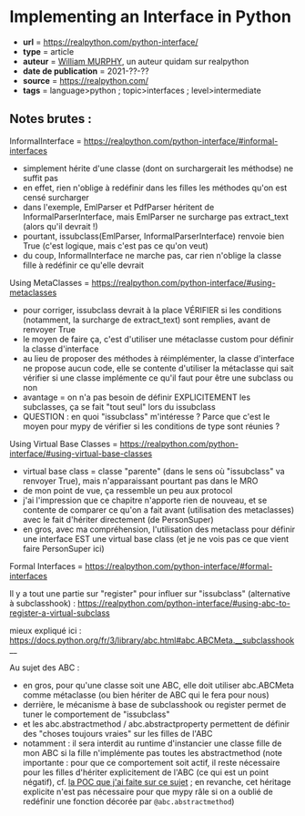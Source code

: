 # Implementing an Interface in Python

- **url** = https://realpython.com/python-interface/
- **type** = article
- **auteur** = [William MURPHY](https://realpython.com/team/wmurphy/), un auteur quidam sur realpython
- **date de publication** = 2021-??-??
- **source** = https://realpython.com/
- **tags** = language>python ; topic>interfaces ; level>intermediate

## Notes brutes :

InformalInterface = https://realpython.com/python-interface/#informal-interfaces

- simplement hérite d'une classe (dont on surchargerait les méthodse) ne suffit pas
- en effet, rien n'oblige à redéfinir dans les filles les méthodes qu'on est censé surcharger
- dans l'exemple, EmlParser et PdfParser héritent de InformalParserInterface, mais EmlParser ne surcharge pas extract_text (alors qu'il devrait !)
- pourtant, issubclass(EmlParser, InformalParserInterface) renvoie bien True (c'est logique, mais c'est pas ce qu'on veut)
- du coup, InformalInterface ne marche pas, car rien n'oblige la classe fille à redéfinir ce qu'elle devrait

Using MetaClasses = https://realpython.com/python-interface/#using-metaclasses

- pour corriger, issubclass devrait à la place VÉRIFIER si les conditions (notamment, la surcharge de extract_text) sont remplies, avant de renvoyer True
- le moyen de faire ça, c'est d'utiliser une métaclasse custom pour définir la classe d'interface
- au lieu de proposer des méthodes à réimplémenter, la classe d'interface ne propose aucun code, elle se contente d'utiliser la métaclasse qui sait vérifier si une classe implémente ce qu'il faut pour être une subclass ou non
- avantage = on n'a pas besoin de définir EXPLICITEMENT les subclasses, ça se fait "tout seul" lors du issubclass
- QUESTION : en quoi "issubclass" m'intéresse ? Parce que c'est le moyen pour mypy de vérifier si les conditions de type sont réunies ?

Using Virtual Base Classes = https://realpython.com/python-interface/#using-virtual-base-classes

- virtual base class = classe "parente" (dans le sens où "issubclass" va renvoyer True), mais n'apparaissant pourtant pas dans le MRO
- de mon point de vue, ça ressemble un peu aux protocol
- j'ai l'impression que ce chapitre n'apporte rien de nouveau, et se contente de comparer ce qu'on a fait avant (utilisation des metaclasses) avec le fait d'hériter directement (de PersonSuper)
- en gros, avec ma compréhension, l'utilisation des metaclass pour définir une interface EST une virtual base class (et je ne vois pas ce que vient faire PersonSuper ici)

Formal Interfaces = https://realpython.com/python-interface/#formal-interfaces

Il y a tout une partie sur "register" pour influer sur "issubclass" (alternative à subclasshook) : https://realpython.com/python-interface/#using-abc-to-register-a-virtual-subclass

mieux expliqué ici : https://docs.python.org/fr/3/library/abc.html#abc.ABCMeta.__subclasshook__

Au sujet des ABC :

- en gros, pour qu'une classe soit une ABC, elle doit utiliser abc.ABCMeta comme métaclasse (ou bien hériter de ABC qui le fera pour nous)
- derrière, le mécanisme à base de subclasshook ou register permet de tuner le comportement de "issubclass"
- et les abc.abstractmethod / abc.abstractproperty permettent de définir des "choses toujours vraies" sur les filles de l'ABC
- notamment : il sera interdit au runtime d'instancier une classe fille de mon ABC si la fille n'implémente pas toutes les abstractmethod (note importante : pour que ce comportement soit actif, il reste nécessaire pour les filles d'hériter explicitement de l'ABC (ce qui est un point négatif), cf. [la POC que j'ai faite sur ce sujet](https://github.com/phidra/pocs/blob/9664c5d7a6adc084a30a6b7412ff3526d7dc12f1/python/type_checking/poc05_abstractmethod_runtime_behaviour/poc.py) ; en revanche, cet héritage explicite n'est pas nécessaire pour que mypy râle si on a oublié de redéfinir une fonction décorée par `@abc.abstractmethod`)
